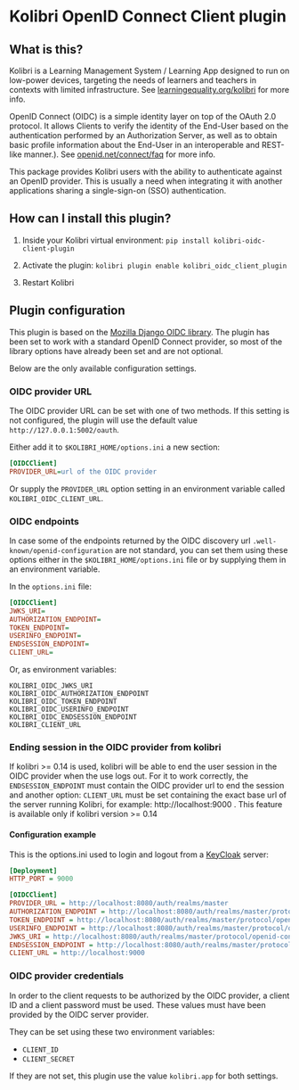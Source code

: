 
# Kolibri OpenID Connect Client plugin

## What is this?

Kolibri is a Learning Management System / Learning App designed to run on low-power devices, targeting the needs of learners and teachers in contexts with limited infrastructure. See [learningequality.org/kolibri](https://learningequality.org/kolibri/) for more info.

OpenID Connect (OIDC) is a simple identity layer on top of the OAuth 2.0 protocol. It allows Clients to verify the identity of the End-User based on the authentication performed by an Authorization Server, as well as to obtain basic profile information about the End-User in an interoperable and REST-like manner.). See [openid.net/connect/faq](https://openid.net/connect/faq/) for more info.

This package provides Kolibri users with the ability to authenticate against an OpenID provider. This is usually a need when integrating it with another applications sharing a single-sign-on (SSO) authentication.


## How can I install this plugin?

1. Inside your Kolibri virtual environment: `pip install kolibri-oidc-client-plugin`

2. Activate the plugin: `kolibri plugin enable kolibri_oidc_client_plugin`

3. Restart Kolibri


## Plugin configuration

This plugin is based on the [Mozilla Django OIDC library](https://mozilla-django-oidc.readthedocs.io/en/stable/). The plugin has been set to work with a standard OpenID Connect provider, so most of the library options have already been set and are not optional.

Below are the only available configuration settings.


### OIDC provider URL

The OIDC provider URL can be set with one of two methods. If this setting is not configured, the plugin will use the default value  `http://127.0.0.1:5002/oauth`.

Either add it to `$KOLIBRI_HOME/options.ini` a new section:

```ini
[OIDCClient]
PROVIDER_URL=url of the OIDC provider
```

Or supply the `PROVIDER_URL` option setting in an environment variable called `KOLIBRI_OIDC_CLIENT_URL`.


### OIDC endpoints

In case some of the endpoints returned by the OIDC discovery url `.well-known/openid-configuration` are not standard, you can set them using these options either in the `$KOLIBRI_HOME/options.ini` file or by supplying them in an environment variable.

In the `options.ini` file:

```ini
[OIDCClient]
JWKS_URI=
AUTHORIZATION_ENDPOINT=
TOKEN_ENDPOINT=
USERINFO_ENDPOINT=
ENDSESSION_ENDPOINT=
CLIENT_URL=

```

Or, as environment variables:

```
KOLIBRI_OIDC_JWKS_URI
KOLIBRI_OIDC_AUTHORIZATION_ENDPOINT
KOLIBRI_OIDC_TOKEN_ENDPOINT
KOLIBRI_OIDC_USERINFO_ENDPOINT
KOLIBRI_OIDC_ENDSESSION_ENDPOINT
KOLIBRI_CLIENT_URL
```

### Ending session in the OIDC provider from kolibri
If kolibri >= 0.14 is used, kolibri will be able to end the user session in the OIDC provider when the use logs out.
For it to work correctly, the `ENDSESSION_ENDPOINT` must contain the OIDC provider url to end the session and another option: `CLIENT_URL` must be set containing the exact base url of the server running Kolibri, for example: http://localhost:9000 . This feature is available only if kolibri version >= 0.14

#### Configuration example
This is the options.ini used to login and logout from a [KeyCloak](https://www.keycloak.org/) server:

```ini
[Deployment]
HTTP_PORT = 9000

[OIDCClient]
PROVIDER_URL = http://localhost:8080/auth/realms/master
AUTHORIZATION_ENDPOINT = http://localhost:8080/auth/realms/master/protocol/openid-connect/auth
TOKEN_ENDPOINT = http://localhost:8080/auth/realms/master/protocol/openid-connect/token
USERINFO_ENDPOINT = http://localhost:8080/auth/realms/master/protocol/openid-connect/userinfo
JWKS_URI = http://localhost:8080/auth/realms/master/protocol/openid-connect/certs
ENDSESSION_ENDPOINT = http://localhost:8080/auth/realms/master/protocol/openid-connect/logout
CLIENT_URL = http://localhost:9000
```

### OIDC provider credentials

In order to the client requests to be authorized by the OIDC provider, a client ID and a client password must be used. These values must have been provided by the OIDC server provider.

They can be set using these two environment variables:

* `CLIENT_ID`
* `CLIENT_SECRET`

If they are not set, this plugin use the value `kolibri.app` for both settings.
